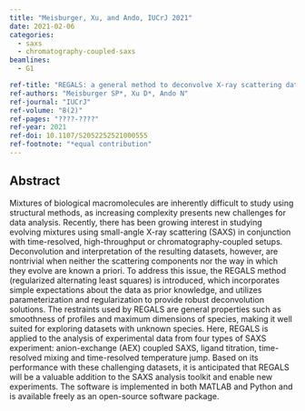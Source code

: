 ```yaml
---
title: "Meisburger, Xu, and Ando, IUCrJ 2021"
date: 2021-02-06
categories:
  - saxs
  - chromatography-coupled-saxs
beamlines:
  - G1

ref-title: "REGALS: a general method to deconvolve X-ray scattering data from evolving mixtures"
ref-authors: "Meisburger SP*, Xu D*, Ando N"
ref-journal: "IUCrJ"
ref-volume: "8(2)"
ref-pages: "????-????"
ref-year: 2021
ref-doi: 10.1107/S2052252521000555
ref-footnote: "*equal contribution"
---
```


## Abstract

Mixtures of biological macromolecules are inherently difficult to study using structural methods, as increasing complexity presents new challenges for data analysis. Recently, there has been growing interest in studying evolving mixtures using small-angle X-ray scattering (SAXS) in conjunction with time-resolved, high-throughput or chromatography-coupled setups. Deconvolution and interpretation of the resulting datasets, however, are nontrivial when neither the scattering components nor the way in which they evolve are known a priori. To address this issue, the REGALS method (regularized alternating least squares) is introduced, which incorporates simple expectations about the data as prior knowledge, and utilizes parameterization and regularization to provide robust deconvolution solutions. The restraints used by REGALS are general properties such as smoothness of profiles and maximum dimensions of species, making it well suited for exploring datasets with unknown species. Here, REGALS is applied to the analysis of experimental data from four types of SAXS experiment: anion-exchange (AEX) coupled SAXS, ligand titration, time-resolved mixing and time-resolved temperature jump. Based on its performance with these challenging datasets, it is anticipated that REGALS will be a valuable addition to the SAXS analysis toolkit and enable new experiments. The software is implemented in both MATLAB and Python and is available freely as an open-source software package.
